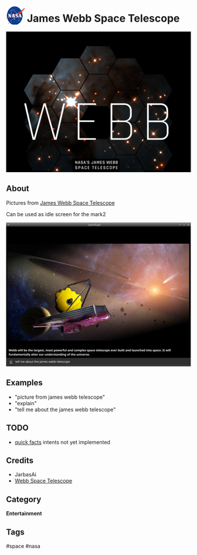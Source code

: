 # <img src='./icon.png' width='50' height='50' style='vertical-align:bottom'/> James Webb Space Telescope

![](./logo.png)


## About

Pictures from [James Webb Space Telescope](https://webbtelescope.org/)
  
Can be used as idle screen for the mark2

![](./gui.png)

## Examples
* "picture from james webb telescope"
* "explain"
* "tell me about the james webb telescope"

## TODO

- [quick facts](https://webbtelescope.org/quick-facts) intents not yet implemented


## Credits
- JarbasAi
- [Webb Space Telescope](https://www.jwst.nasa.gov/)

## Category
**Entertainment**

## Tags
#space
#nasa
